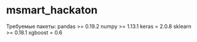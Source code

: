 # msmart_hackaton

Требуемые пакеты:
pandas >= 0.19.2
numpy >= 1.13.1
keras = 2.0.8
sklearn >= 0.18.1
xgboost = 0.6
